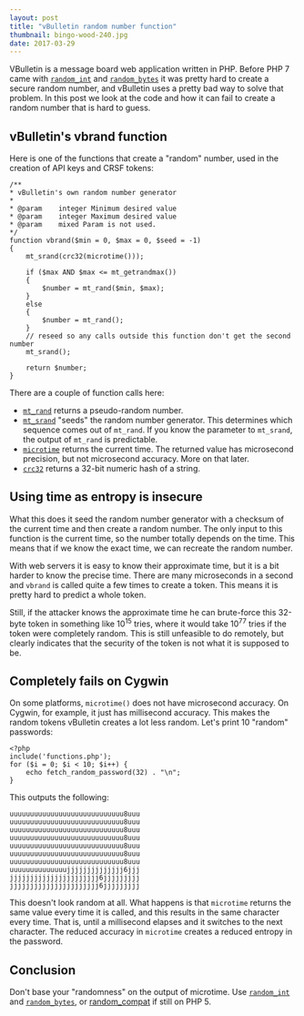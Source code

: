 ```yaml
---
layout: post
title: "vBulletin random number function"
thumbnail: bingo-wood-240.jpg
date: 2017-03-29
---
```


VBulletin is a message board web application written in PHP. Before PHP 7 came with [`random_int`](https://www.php.net/manual/en/function.random-int.php) and [`random_bytes`](https://www.php.net/manual/en/function.random-bytes.php) it was pretty hard to create a secure random number, and vBulletin uses a pretty bad way to solve that problem. In this post we look at the code and how it can fail to create a random number that is hard to guess.

## vBulletin's vbrand function

Here is one of the functions that create a "random" number, used in the creation of API keys and CRSF tokens:

    /**
    * vBulletin's own random number generator
    *
    * @param	integer	Minimum desired value
    * @param	integer	Maximum desired value
    * @param	mixed Param is not used.
    */
    function vbrand($min = 0, $max = 0, $seed = -1)
    {
        mt_srand(crc32(microtime()));

        if ($max AND $max <= mt_getrandmax())
        {
            $number = mt_rand($min, $max);
        }
        else
        {
            $number = mt_rand();
        }
        // reseed so any calls outside this function don't get the second number
        mt_srand();

        return $number;
    }

There are a couple of function calls here:

* [`mt_rand`](https://www.php.net/manual/en/function.mt-rand.php) returns a pseudo-random number.
* [`mt_srand`](https://www.php.net/manual/en/function.mt-srand.php) "seeds" the random number generator. This determines which sequence comes out of `mt_rand`. If you know the parameter to `mt_srand`, the output of `mt_rand` is predictable.
* [`microtime`](https://www.php.net/manual/en/function.microtime.php) returns the current time. The returned value has microsecond precision, but not microsecond accuracy. More on that later.
* [`crc32`](https://www.php.net/manual/en/function.crc32.php) returns a 32-bit numeric hash of a string.

## Using time as entropy is insecure

What this does it seed the random number generator with a checksum of the current time and then create a random number. The only input to this function is the current time, so the number totally depends on the time. This means that if we know the exact time, we can recreate the random number. 

With web servers it is easy to know their approximate time, but it is a bit harder to know the precise time. There are many microseconds in a second and `vbrand` is called quite a few times to create a token. This means it is pretty hard to predict a whole token.

Still, if the attacker knows the approximate time he can brute-force this 32-byte token in something like 10<sup>15</sup> tries, where it would take 10<sup>77</sup> tries if the token were completely random. This is still unfeasible to do remotely, but clearly indicates that the security of the token is not what it is supposed to be.

## Completely fails on Cygwin

On some platforms, `microtime()` does not have microsecond accuracy. On Cygwin, for example, it just has millisecond accuracy. This makes the random tokens vBulletin creates a lot less random. Let's print 10 "random" passwords:

    <?php
    include('functions.php');
    for ($i = 0; $i < 10; $i++) {
        echo fetch_random_password(32) . "\n";
    }

This outputs the following:
    
    uuuuuuuuuuuuuuuuuuuuuuuuuuuu8uuu
    uuuuuuuuuuuuuuuuuuuuuuuuuuuu8uuu
    uuuuuuuuuuuuuuuuuuuuuuuuuuuu8uuu
    uuuuuuuuuuuuuuuuuuuuuuuuuuuu8uuu
    uuuuuuuuuuuuuuuuuuuuuuuuuuuu8uuu
    uuuuuuuuuuuuuuuuuuuuuuuuuuuu8uuu
    uuuuuuuuuuuuuuuuuuuuuuuuuuuu8uuu
    uuuuuuuuuuuuuujjjjjjjjjjjjjj6jjj
    jjjjjjjjjjjjjjjjjjjjjj6jjjjjjjjj
    jjjjjjjjjjjjjjjjjjjjjj6jjjjjjjjj

This doesn't look random at all. What happens is that `microtime` returns the same value every time it is called, and this results in the same character every time. That is, until a millisecond elapses and it switches to the next character. The reduced accuracy in `microtime` creates a reduced entropy in the password.

## Conclusion

Don't base your "randomness" on the output of microtime. Use [`random_int`](https://www.php.net/manual/en/function.random-int.php) and [`random_bytes`](https://www.php.net/manual/en/function.random-bytes.php), or [random_compat](https://github.com/paragonie/random_compat) if still on PHP 5.

